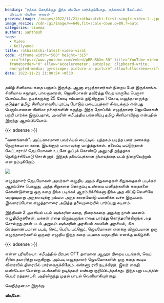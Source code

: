 ```yaml
---
heading: "ரத்தம் கொதிக்குது இந்த வீடியோ பார்க்கும்போது. ரத்தசாட்சி லேட்டஸ்ட்
  மிரட்டல் வீடியோ வைரல் "
preview_image: /images/2022/11/21/rathasatchi-first-single-video-1-.jpg
image_resize: /cdn-cgi/image/w=640,fit=scale-down,q=80,f=auto
categories: cinema
authors: Santhosh
tags:
  - Video
  - Kollywood
title: rathasatchi-latest-video-viral
code: <iframe width="560" height="315"
  src="https://www.youtube.com/embed/pRRnSkXm-80" title="YouTube video player"
  frameborder="0" allow="accelerometer; autoplay; clipboard-write;
  encrypted-media; gyroscope; picture-in-picture" allowfullscreen></iframe>
date: 2022-11-21 21:00:54 +0530
---
```

தமிழ் சினிமால கதை பஞ்சம் இருக்கு. ஆனா எழுத்தாளர்கள் நிறைய பேர் இருக்காங்க. சினிமால சுஜாதா, பாலகுமாரன், ஜெயமோகன் தவிர்த்து வேற யாருமே பெருசா பேசப்படலை. நடிக்கருக்கு 25 கோடி சம்பளம் குடுகிறதுல 1 கோடி எழுத்தாளருக்கு குடுத்தா தமிழ் சினிமாவையே புரட்டி போடும் படைப்புக்கள் கிடைக்கும் என்பது பெரும்பாலான சினிமா ரசிகர்களின் கருத்து. இந்த தோப்பில் எழுத்தாளர் ஜெயமோகன் பற்றி பார்க்க இருப்பதால், அவரின் சமீபத்திய பங்களிப்பு தமிழ் சினிமாவிற்கு என்பதில் இருந்து ஆரம்பிப்போம்.

{{< adsense >}}

"வணங்கான்". 
அட்டகாசமான பவர்ஃபுல் டைட்டில். புத்தகம் படித்த பலர் மனசுக்கு நெருக்கமான கதை. இயக்குநர் பாலாவுக்கு வாழ்த்துக்கள். தலைப்பு மட்டுந்தான் கேட்டாராம்! ஜெயமோகன் உடனே ஒப்புக் கொண்டு அனுமதி தந்ததாக நெகிழ்ச்சியோடு சொன்னார். இந்தத் தலைப்புக்கான நியாயத்தை படம் நிறைவேற்றும் என நம்புகிறோம்.

![](/images/2022/11/21/rathasatchi-first-single-video-2-.jpg)

எழுத்தாளர் ஜெயமோகன் அவர்கள் எழுதிய அறம் சிறுகதைகள் சிறுகதைகள் படிக்கச் ஆரம்பிச்ச பொழுது, அந்த சிறுகதை தொகுப்பு உண்மை மனிதர்களின் கதைகளை கொண்டுள்ளது ஒரு கதை நீங்க படிக்கச் ஆரம்பிச்சீங்கனா நீங்க அத விட்டு வெளியே வரமுடியாது அந்தளவுக்கு நம்மள அந்த கதையோடு பயணிக்க வச்சு இருப்பார். இவரைப்போல எழுத்தாளரை அடுத்த தலைமுறையில் பார்ப்பது கடினம்.

இந்தியன் 2 அரசியல் படம் ஷங்கரின் கதை, திரைக்கதை அதுக்கு நான் வசனம் எழுதியிருக்கேன், மக்கள் எதை விரும்புறாங்க எதை பார்த்து கொந்தளிக்கிறாங்க அத சொல்றது தான் படம் அதுவும் ஷங்கரின் அரசியல் கமலின் அரசியல், மிக பிரம்மாண்டமான படம், செட், பெரிய பட்ஜெட். ஜெயமோகன் எனக்கு விருப்பமான ஒரு எழுத்தாளர்களில் ஒருவர் எழுதிய இந்த கதை படமாக வருவதில் எனக்கு மகிழ்ச்சி.

{{< adsense >}}

என்ன புரியலையா. 
சமீபத்தில் பிரபல OTT தளமான ஆஹா நிறைய படங்கள், வெப் சீரிஸ் தயாரித்து வருகிறது. அப்படி எழுத்தாளர் ஜெயமோகனின் ஒரு கதை கூடிய விரைவில் திரையில் பார்கைருக்கிறோம். கண்ணா ரவி நடிக்கிறார். இவர் கைதி, மண்டேலா போன்ற படங்களில் நடித்தவர் என்பது குறிப்பிடத்தக்கது. இந்த புது படத்தின் பெயர் ரத்தசாட்சி. அதிலிருந்து முதல் பாடல் வெளியாகியுள்ளது. 

வெறித்தனமா இருக்கு.

**வீடியோ:**